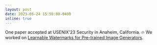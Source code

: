 ```yaml
---
layout: post
date: 2023-05-24 15:59:00-0400
inline: true
---
```


One paper accepted at USENIX'23 Security in Anaheim, California. :fire: We worked on [Learnable Watermarks for Pre-trained Image Generators](https://arxiv.org/abs/2304.07361).

